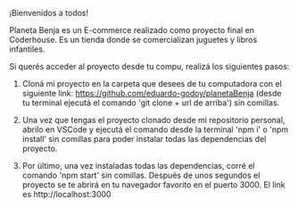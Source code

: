 ¡Bienvenidos a todos!

Planeta Benja es un E-commerce realizado como proyecto final en Coderhouse. 
Es un tienda donde se comercializan juguetes y libros infantiles.

Si querés acceder al proyecto desde tu compu, realizá los siguientes pasos:

1. Cloná mi proyecto en la carpeta que desees de tu computadora con el siguiente link: https://github.com/eduardo-godoy/planetaBenja
(desde tu terminal ejecutá el comando 'git clone + url de arriba') sin comillas.

2. Una vez que tengas el proyecto clonado desde mi repositorio personal,
abrilo en VSCode y ejecutá el comando desde la terminal 'npm i' o 'npm install' sin comillas para poder instalar todas las dependencias del proyecto.

3. Por último, una vez instaladas todas las dependencias, corré el comando 'npm start' sin comillas. Después de unos segundos el proyecto se te abrirá en tu navegador favorito en el puerto 3000. El link es http://localhost:3000




